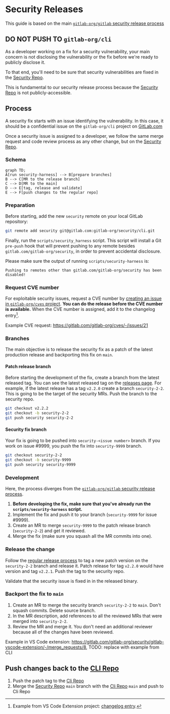 # Security Releases

This guide is based on the main [`gitlab-org/gitlab` security release process](https://gitlab.com/gitlab-org/release/docs/-/blob/master/general/security/developer.md)

## DO NOT PUSH TO `gitlab-org/cli`

As a developer working on a fix for a security vulnerability, your main concern is not disclosing the vulnerability or the fix before we're ready to publicly disclose it.

To that end, you'll need to be sure that security vulnerabilities are fixed in the [Security Repo](https://gitlab.com/gitlab-org/security/cli).

This is fundamental to our security release process because the [Security Repo](https://gitlab.com/gitlab-org/security/cli) is not publicly-accessible.

## Process

A security fix starts with an issue identifying the vulnerability. In this case, it should be a confidential issue on the `gitlab-org/cli` project on [GitLab.com](https://gitlab.com/)

Once a security issue is assigned to a developer, we follow the same merge request and code review process as any other change, but on the [Security Repo](https://gitlab.com/gitlab-org/security/cli).

### Schema

```mermaid
graph TD;
A[run security-harness] --> B[prepare branches]
B --> C[MR to the release branch]
C --> D[MR to the main]
D --> E[tag, release and validate]
E --> F[push changes to the regular repo]
```

### Preparation

Before starting, add the new `security` remote on your local GitLab repository:

```sh
git remote add security git@gitlab.com:gitlab-org/security/cli.git
```

Finally, run the `scripts/security_harness` script. This script will install a Git `pre-push` hook that will prevent pushing to any remote besides `gitlab.com/gitlab-org/security`, in order to prevent accidental disclosure.

Please make sure the output of running `scripts/security-harness` is:

```
Pushing to remotes other than gitlab.com/gitlab-org/security has been disabled!
```

### Request CVE number

For exploitable security issues, request a CVE number by [creating an issue in `gitlab-org/cves` project](https://gitlab.com/gitlab-org/cves/-/issues/new). **You can do the release before the CVE number is available.** When the CVE number is assigned, add it to the changelog entry[^1].

Example CVE request: https://gitlab.com/gitlab-org/cves/-/issues/21

### Branches

The main objective is to release the security fix as a patch of the latest production release and backporting this fix on `main`.

#### Patch release branch

Before starting the development of the fix, create a branch from the latest released tag. You can see the latest released tag on the [releases page](https://gitlab.com/gitlab-org/cli/-/releases). For example, if the latest release has a tag `v2.2.0` create a branch `security-2-2`. This is going to be the target of the security MRs. Push the branch to the security repo.

```sh
git checkout v2.2.2
git checkout -b security-2-2
git push security security-2-2
```

#### Security fix branch

Your fix is going to be pushed into `security-<issue number>` branch. If you work on issue #9999, you push the fix into `security-9999` branch.

```sh
git checkout security-2-2
git checkout -b security-9999
git push security security-9999
```

### Development

Here, the process diverges from the [`gitlab-org/gitlab` security release process](https://gitlab.com/gitlab-org/release/docs/-/blob/master/general/security/developer.md).

1. **Before developing the fix, make sure that you've already run the `scripts/security-harness` script.**
1. Implement the fix and push it to your branch (`security-9999` for issue #9999).
1. Create an MR to merge `security-9999` to the patch release branch (`security-2-2`) and get it reviewed.
1. Merge the fix (make sure you squash all the MR commits into one).

### Release the change

Follow the [regular release process](release_process.md) to tag a new patch version on the `security-2-2` branch and release it. Patch release for tag `v2.2.0` would have version and tag `v2.2.1`. Push the tag to the security repo.

Validate that the security issue is fixed in in the released binary.

### Backport the fix to `main`

1. Create an MR to merge the security branch `security-2-2` to `main`. Don't squash commits. Delete source branch.
1. In the MR description, add references to all the reviewed MRs that were merged into `security-2-2`.
1. Review the MR and merge it. You don't need an additional reviewer because all of the changes have been reviewed.

Example in VS Code extension: https://gitlab.com/gitlab-org/security/gitlab-vscode-extension/-/merge_requests/8, TODO: replace with example from CLI

## Push changes back to the [CLI Repo](https://gitlab.com/gitlab-org/cli)

1. Push the patch tag to the [Cli Repo](https://gitlab.com/gitlab-org/cli)
1. Merge the [Security Repo](https://gitlab.com/gitlab-org/security/cli) `main` branch with the [Cli Repo](https://gitlab.com/gitlab-org/main) `main` and push to Cli Repo

[^1]: Example from VS Code Extension project: [changelog entry](https://gitlab.com/gitlab-org/gitlab-vscode-extension/-/blob/main/CHANGELOG.md#security).

